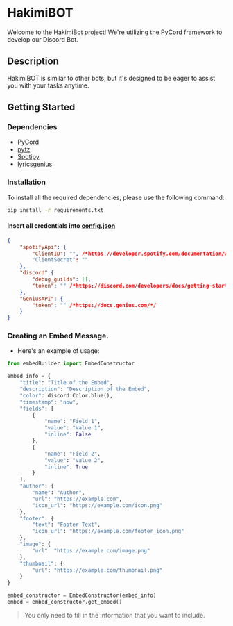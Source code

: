 # HakimiBOT

Welcome to the HakimiBot project! We're utilizing the [PyCord](https://pycord.dev/) framework to develop our Discord Bot.

## Description

HakimiBOT is similar to other bots, but it's designed to be eager to assist you with your tasks anytime.

## Getting Started

### Dependencies

- [PyCord](https://pycord.dev/)
- [pytz](https://pythonhosted.org/pytz/)
- [Spotipy](https://spotipy.readthedocs.io/en/2.22.1/)
- [lyricsgenius](https://lyricsgenius.readthedocs.io/en/master/)

### Installation

To install all the required dependencies, please use the following command:

```bash
pip install -r requirements.txt
```

#### Insert all credentials into [config.json](config.json)
```json
{
    "spotifyApi": {
        "ClientID": "", /*https://developer.spotify.com/documentation/web-api*/
        "ClientSecret": "" 
    },
    "discord":{
        "debug_guilds": [], 
        "token": "" /*https://discord.com/developers/docs/getting-started#configuring-your-bot*/
    },
    "GeniusAPI": {
        "token": "" /*https://docs.genius.com/*/
    }
}
```

### Creating an Embed Message.

* Here's an example of usage:

```python 
from embedBuilder import EmbedConstructor

embed_info = {
    "title": "Title of the Embed",
    "description": "Description of the Embed",
    "color": discord.Color.blue(),
    "timestamp": "now",
    "fields": [
        {
            "name": "Field 1",
            "value": "Value 1",
            "inline": False
        },
        {
            "name": "Field 2",
            "value": "Value 2",
            "inline": True
        }
    ],
    "author": {
        "name": "Author",
        "url": "https://example.com",
        "icon_url": "https://example.com/icon.png"
    },
    "footer": {
        "text": "Footer Text",
        "icon_url": "https://example.com/footer_icon.png"
    },
    "image": {
        "url": "https://example.com/image.png"
    },
    "thumbnail": {
        "url": "https://example.com/thumbnail.png"
    }
}

embed_constructor = EmbedConstructor(embed_info)
embed = embed_constructor.get_embed()

```
> You only need to fill in the information that you want to include.

